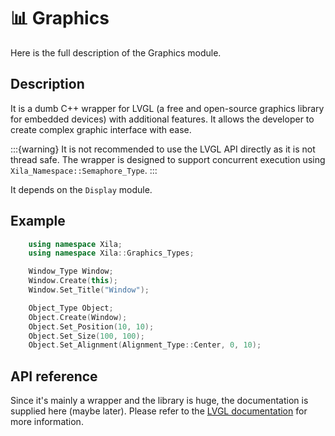 # 📊 Graphics

Here is the full description of the Graphics module. 

## Description

It is a dumb C++ wrapper for LVGL (a free and open-source graphics library for embedded devices) with additional features.
It allows the developer to create complex graphic interface with ease.

:::{warning}
    It is not recommended to use the LVGL API directly as it is not thread safe.
    The wrapper is designed to support concurrent execution using `Xila_Namespace::Semaphore_Type`.
:::

It depends on the `Display` module.

## Example

```cpp
    using namespace Xila;
    using namespace Xila::Graphics_Types;

    Window_Type Window;
    Window.Create(this);
    Window.Set_Title("Window");

    Object_Type Object;
    Object.Create(Window);
    Object.Set_Position(10, 10);
    Object.Set_Size(100, 100);
    Object.Set_Alignment(Alignment_Type::Center, 0, 10);
```

## API reference

Since it's mainly a wrapper and the library is huge, the documentation is supplied here (maybe later). Please refer to the [LVGL documentation](https://docs.lvgl.io/master/) for more information. 
